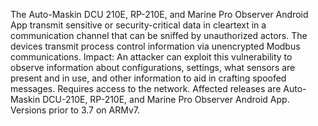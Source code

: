 The Auto-Maskin DCU 210E, RP-210E, and Marine Pro Observer Android App transmit sensitive or security-critical data in cleartext in a communication channel that can be sniffed by unauthorized actors. The devices transmit process control information via unencrypted Modbus communications. Impact: An attacker can exploit this vulnerability to observe information about configurations, settings, what sensors are present and in use, and other information to aid in crafting spoofed messages. Requires access to the network. Affected releases are Auto-Maskin DCU-210E, RP-210E, and Marine Pro Observer Android App. Versions prior to 3.7 on ARMv7.